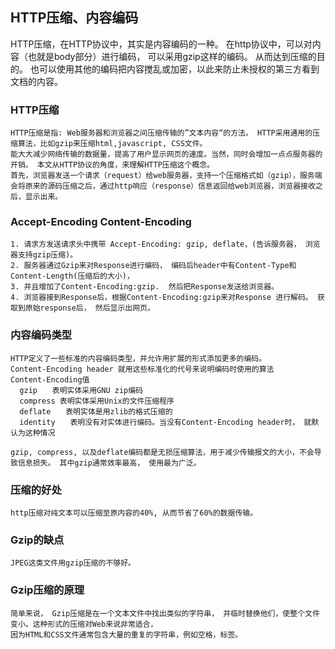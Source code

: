## HTTP压缩、内容编码
HTTP压缩，在HTTP协议中，其实是内容编码的一种。
在http协议中，可以对内容（也就是body部分）进行编码， 可以采用gzip这样的编码。 从而达到压缩的目的。 也可以使用其他的编码把内容搅乱或加密，以此来防止未授权的第三方看到文档的内容。

### HTTP压缩
```
HTTP压缩是指: Web服务器和浏览器之间压缩传输的”文本内容“的方法。 HTTP采用通用的压缩算法，比如gzip来压缩html,javascript, CSS文件。 
能大大减少网络传输的数据量，提高了用户显示网页的速度。当然，同时会增加一点点服务器的开销。 本文从HTTP协议的角度，来理解HTTP压缩这个概念。
首先，浏览器发送一个请求（request）给web服务器，支持一个压缩格式如（gzip），服务端会将原来的源码压缩之后，通过http响应（response）信息返回给web浏览器，浏览器接收之后，显示出来。
```

### Accept-Encoding  Content-Encoding
```
1. 请求方发送请求头中携带 Accept-Encoding: gzip, deflate，(告诉服务器， 浏览器支持gzip压缩)。
2. 服务器通过Gzip来对Response进行编码， 编码后header中有Content-Type和Content-Length(压缩后的大小)，
3. 并且增加了Content-Encoding:gzip.  然后把Response发送给浏览器。
4. 浏览器接到Response后，根据Content-Encoding:gzip来对Response 进行解码。 获取到原始response后， 然后显示出网页。
```

### 内容编码类型
```
HTTP定义了一些标准的内容编码类型，并允许用扩展的形式添加更多的编码。
Content-Encoding header 就用这些标准化的代号来说明编码时使用的算法
Content-Encoding值
  gzip　　表明实体采用GNU zip编码
  compress 表明实体采用Unix的文件压缩程序
  deflate　　表明实体是用zlib的格式压缩的
  identity　　表明没有对实体进行编码。当没有Content-Encoding header时， 就默认为这种情况

gzip, compress, 以及deflate编码都是无损压缩算法，用于减少传输报文的大小，不会导致信息损失。 其中gzip通常效率最高， 使用最为广泛。
```

### 压缩的好处
```
http压缩对纯文本可以压缩至原内容的40%, 从而节省了60%的数据传输。
```

### Gzip的缺点
```
JPEG这类文件用gzip压缩的不够好。
```

### Gzip压缩的原理
```
简单来说， Gzip压缩是在一个文本文件中找出类似的字符串， 并临时替换他们，使整个文件变小。这种形式的压缩对Web来说非常适合， 
因为HTML和CSS文件通常包含大量的重复的字符串，例如空格，标签。
```

